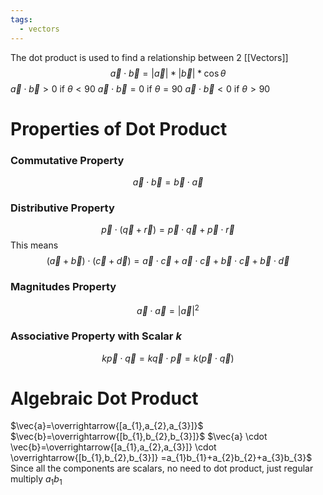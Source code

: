 ```yaml
---
tags:
  - vectors
---
```

The dot product is used to find a relationship between 2 [[Vectors]]
$$\overrightarrow{a}\cdot\overrightarrow{b}=|\overrightarrow{a}|*|\overrightarrow{b}|*\cos\theta$$
$\overrightarrow{a}\cdot\overrightarrow{b}>0$ if $\theta<90$
$\overrightarrow{a}\cdot\overrightarrow{b}=0$ if $\theta=90$
$\overrightarrow{a}\cdot\overrightarrow{b}<0$ if $\theta>90$
# Properties of Dot Product
### Commutative Property
$$\overrightarrow{a}\cdot\overrightarrow{b} = \overrightarrow{b}\cdot\overrightarrow{a}$$
### Distributive Property
$$\vec{p}\cdot(\vec{q}+\vec{r})=\vec{p}\cdot\vec{q}+\vec{p}\cdot\vec{r}$$
This means
$$(\vec{a}+\vec{b})\cdot(\vec{c}+\vec{d})=\vec{a} \cdot \vec{c} + \vec{a} \cdot \vec{c}+\vec{b} \cdot \vec{c}+\vec{b} \cdot \vec{d}$$
### Magnitudes Property
$$\vec{a}\cdot \vec{a} = |\vec{a}|^2$$
### Associative Property with Scalar $k$
$$k \vec{p} \cdot \vec{q} = k \vec{q} \cdot \vec{p}=k(\vec{p} \cdot \vec{q})$$
# Algebraic Dot Product
$\vec{a}=\overrightarrow{[a_{1},a_{2},a_{3}]}$
$\vec{b}=\overrightarrow{[b_{1},b_{2},b_{3}]}$
$\vec{a} \cdot \vec{b}=\overrightarrow{[a_{1},a_{2},a_{3}]} \cdot \overrightarrow{[b_{1},b_{2},b_{3}]} =a_{1}b_{1}+a_{2}b_{2}+a_{3}b_{3}$
Since all the components are scalars, no need to dot product, just regular multiply $a_{1}b_{1}$